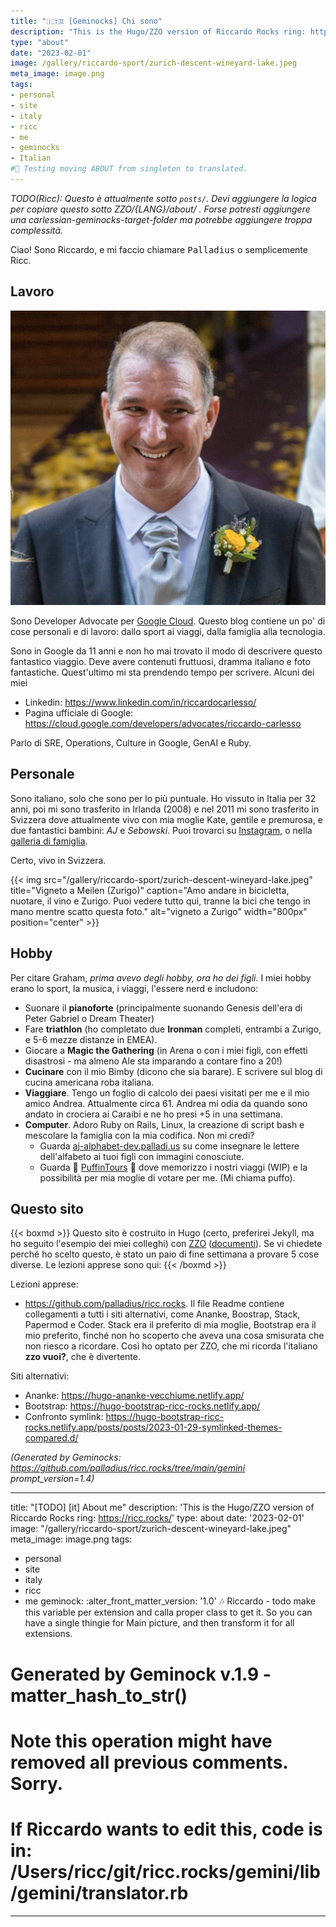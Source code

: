 ```yaml
---
title: "🇮🇹♊ [Geminocks] Chi sono"
description: "This is the Hugo/ZZO version of Riccardo Rocks ring: https://ricc.rocks/"
type: "about"
date: "2023-02-01"
image: /gallery/riccardo-sport/zurich-descent-wineyard-lake.jpeg
meta_image: image.png
tags: 
- personal
- site
- italy
- ricc
- me
- geminocks
- Italian
#🚧 Testing moving ABOUT from singleton to translated.
---
```


*TODO(Ricc): Questo è attualmente sotto `posts/`. Devi aggiungere la logica per copiare questo sotto ZZO/{LANG}/about/ . Forse potresti aggiungere una carlessian-geminocks-target-folder ma potrebbe aggiungere troppa complessità.*

Ciao! Sono Riccardo, e mi faccio chiamare <tt>Palladius</tt> o semplicemente Ricc.

## Lavoro

![Riccardo innaturalmente bello al suo matrimonio](image.png)

Sono Developer Advocate per [Google Cloud](http://cloud.google.com/). Questo blog contiene un po' di cose personali e di lavoro: dallo sport ai viaggi, dalla famiglia alla tecnologia.

Sono in Google da 11 anni e non ho mai trovato il modo di descrivere questo fantastico viaggio. Deve avere contenuti fruttuosi, dramma italiano e foto fantastiche. Quest'ultimo mi sta prendendo tempo per scrivere. Alcuni dei miei

* Linkedin: <https://www.linkedin.com/in/riccardocarlesso/>
* Pagina ufficiale di Google: <https://cloud.google.com/developers/advocates/riccardo-carlesso>

Parlo di SRE, Operations, Culture in Google, GenAI e Ruby.

## Personale

Sono italiano, solo che sono per lo più puntuale. Ho vissuto in Italia per 32 anni, poi mi sono trasferito in Irlanda (2008) e nel 2011 mi sono trasferito in Svizzera dove attualmente vivo con mia moglie Kate, gentile e premurosa, e due fantastici bambini: *AJ* e *Sebowski*. Puoi trovarci su [Instagram](https://www.instagram.com/palladius/), o nella [galleria di famiglia](/it/gallery/riccardo-family/).

Certo, vivo in Svizzera.

{{< img src="/gallery/riccardo-sport/zurich-descent-wineyard-lake.jpeg" title="Vigneto a Meilen (Zurigo)" caption="Amo andare in bicicletta, nuotare, il vino e Zurigo. Puoi vedere tutto qui, tranne la bici che tengo in mano mentre scatto questa foto." alt="vigneto a Zurigo" width="800px" position="center" >}}

## Hobby

Per citare Graham, *prima avevo degli hobby, ora ho dei figli*. I miei hobby erano lo sport, la musica, i viaggi, l'essere nerd e includono:

* Suonare il **pianoforte** (principalmente suonando Genesis dell'era di Peter Gabriel o Dream Theater)
* Fare **triathlon** (ho completato due **Ironman** completi, entrambi a Zurigo, e 5-6 mezze distanze in EMEA).
* Giocare a **Magic the Gathering** (in Arena o con i miei figli, con effetti disastrosi - ma almeno Ale sta imparando a contare fino a 20!)
* **Cucinare** con il mio Bimby (dicono che sia barare). E scrivere sul blog di cucina americana roba italiana.
* **Viaggiare**. Tengo un foglio di calcolo dei paesi visitati per me e il mio amico Andrea. Attualmente circa 61. Andrea mi odia da quando sono andato in crociera ai Caraibi e ne ho presi +5 in una settimana.
* **Computer**. Adoro Ruby on Rails, Linux, la creazione di script bash e mescolare la famiglia con la mia codifica. Non mi credi?
  * Guarda [aj-alphabet-dev.palladi.us](http://aj-alphabet-dev.palladi.us/alfabeto?alphabet=it&cells_per_row=6&locale=en&predilige=portrait) su come insegnare le lettere dell'alfabeto ai tuoi figli con immagini conosciute.
  * Guarda 🚧 [PuffinTours](https://puffintours-prod-rjjr63dzrq-ew.a.run.app/) 🚧 dove memorizzo i nostri viaggi (WIP) e la possibilità per mia moglie di votare per me. (Mi chiama puffo).

## Questo sito


{{< boxmd >}}
Questo sito è costruito in Hugo (certo, preferirei Jekyll, ma ho seguito l'esempio dei miei colleghi) con [ZZO](https://github.com/zzossig/hugo-theme-zzo) ([documenti](https://zzo-docs.vercel.app/zzo)). Se vi chiedete perché ho scelto questo, è stato un paio di fine settimana a provare 5 cose diverse. Le lezioni apprese sono qui:
{{< /boxmd >}}

Lezioni apprese:

* <https://github.com/palladius/ricc.rocks>. Il file Readme contiene collegamenti a tutti i siti alternativi, come Ananke,
  Boostrap, Stack, Papermod e Coder. Stack era il preferito di mia moglie, Bootstrap era il mio preferito, finché non ho scoperto che aveva una cosa smisurata che non riesco a ricordare. Così ho optato per ZZO, che mi ricorda l'italiano **zzo vuoi?**, che è divertente.

Siti alternativi:

* Ananke: <https://hugo-ananke-vecchiume.netlify.app/>
* Bootstrap: <https://hugo-bootstrap-ricc-rocks.netlify.app/>
* Confronto symlink: <https://hugo-bootstrap-ricc-rocks.netlify.app/posts/posts/2023-01-29-symlinked-themes-compared.d/>


*(Generated by Geminocks: https://github.com/palladius/ricc.rocks/tree/main/gemini prompt_version=1.4)*

---
title: "[TODO] [it] About me"
description: 'This is the Hugo/ZZO version of Riccardo Rocks ring: https://ricc.rocks/'
type: about
date: '2023-02-01'
image: "/gallery/riccardo-sport/zurich-descent-wineyard-lake.jpeg"
meta_image: image.png
tags:
- personal
- site
- italy
- ricc
- me
geminock:
  :alter_front_matter_version: '1.0'
  :notes: Riccardo - todo make this variable per extension and calla  proper class
    to get it. So you can have a single thingie for Main picture, and then transform
    it for all extensions.
# Generated by Geminock v.1.9 - matter_hash_to_str()
# Note this operation might have removed all previous comments. Sorry.
# If Riccardo wants to edit this, code is in: /Users/ricc/git/ricc.rocks/gemini/lib/gemini/translator.rb
---
